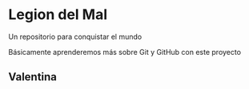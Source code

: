 # Legion del Mal

Un repositorio para conquistar el mundo

Básicamente aprenderemos más sobre Git y GitHub con este proyecto

## Valentina
